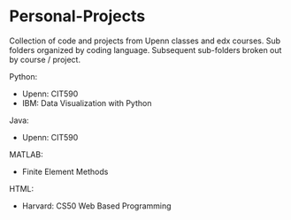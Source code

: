 # Personal-Projects
Collection of code and projects from Upenn classes and edx courses.  Sub folders organized by coding language.  Subsequent sub-folders broken out by course / project.

Python:
- Upenn: CIT590
- IBM: Data Visualization with Python

Java:
- Upenn: CIT590

MATLAB:
- Finite Element Methods

HTML:
- Harvard: CS50 Web Based Programming
